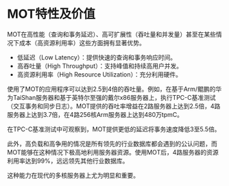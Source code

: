 # MOT特性及价值<a name="ZH-CN_TOPIC_0289900366"></a>

MOT在高性能（查询和事务延迟）、高可扩展性（吞吐量和并发量）甚至在某些情况下成本（高资源利用率）这些方面拥有显著优势。

-   低延迟（Low Latency）：提供快速的查询和事务响应时间。
-   高吞吐量（High Throughput）：支持峰值和持续高用户并发。
-   高资源利用率（High Resource Utilization）：充分利用硬件。

使用了MOT的应用程序可以达到2.5到4倍的吞吐量。例如，在基于Arm/鲲鹏的华为TaiShan服务器和基于英特尔至强的戴尔x86服务器上，执行TPC-C基准测试（交互事务和同步日志）。MOT提供的吞吐率增益在2路服务器上达到2.5倍，4路服务器上达到3.7倍，在4路256核Arm服务器上达到480万tpmC。

在TPC-C基准测试中可观察到，MOT提供更低的延迟将事务速度降低3至5.5倍。

此外，高负载和高争用的情况是所有领先的行业数据库都会遇到的公认问题，而MOT能够在这种情况下极高地利用服务器资源。使用MOT后，4路服务器的资源利用率达到99%，远远领先其他行业数据库。

这种能力在现代的多核服务器上尤为明显和重要。

